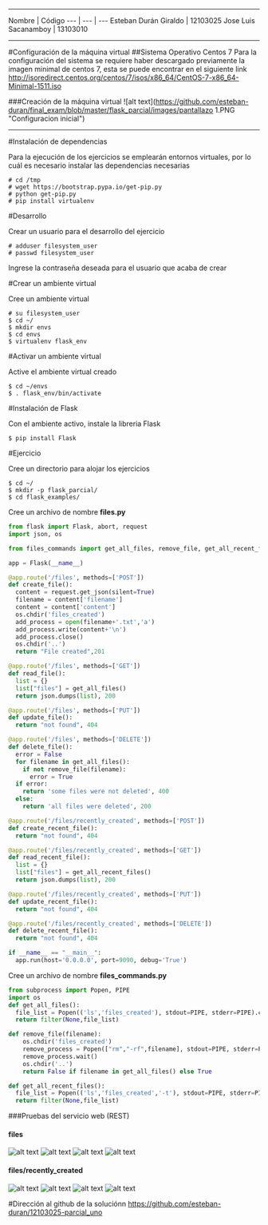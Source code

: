 ****
Nombre | Código
--- | --- | ---
Esteban Durán Giraldo | 12103025 
Jose Luis Sacanamboy | 13103010
****
#Configuración de la máquina virtual
##Sistema Operativo Centos 7
Para la configuración del sistema se requiere haber descargado previamente la imagen minimal de centos 7, esta se puede encontrar en el siguiente link http://isoredirect.centos.org/centos/7/isos/x86_64/CentOS-7-x86_64-Minimal-1511.iso

###Creación de la máquina virtual
![alt text](https://github.com/esteban-duran/final_exam/blob/master/flask_parcial/images/pantallazo 1.PNG "Configuracion inicial")

****
#Instalación de dependencias

Para la ejecución de los ejercicios se emplearán entornos virtuales, por lo cuál es necesario instalar las dependencias necesarias

```
# cd /tmp
# wget https://bootstrap.pypa.io/get-pip.py
# python get-pip.py
# pip install virtualenv
```

#Desarrollo

Crear un usuario para el desarrollo del ejercicio
```
# adduser filesystem_user
# passwd filesystem_user
```
Ingrese la contraseña deseada para el usuario que acaba de crear

#Crear un ambiente virtual

Cree un ambiente virtual
```
# su filesystem_user
$ cd ~/
$ mkdir envs
$ cd envs
$ virtualenv flask_env
```
#Activar un ambiente virtual

Active el ambiente virtual creado
```
$ cd ~/envs
$ . flask_env/bin/activate
```

#Instalación de Flask

Con el ambiente activo, instale la libreria Flask
```
$ pip install Flask
```
#Ejercicio

Cree un directorio para alojar los ejercicios
```
$ cd ~/
$ mkdir -p flask_parcial/
$ cd flask_examples/
```
Cree un archivo de nombre **files.py**
```python
from flask import Flask, abort, request
import json, os

from files_commands import get_all_files, remove_file, get_all_recent_files

app = Flask(__name__)

@app.route('/files', methods=['POST'])
def create_file():
  content = request.get_json(silent=True)
  filename = content['filename']
  content = content['content']
  os.chdir('files_created')
  add_process = open(filename+'.txt','a')
  add_process.write(content+'\n')
  add_process.close()
  os.chdir('..')
  return "File created",201

@app.route('/files', methods=['GET'])
def read_file():
  list = {}
  list["files"] = get_all_files()
  return json.dumps(list), 200

@app.route('/files', methods=['PUT'])
def update_file():
  return "not found", 404

@app.route('/files', methods=['DELETE'])
def delete_file():
  error = False
  for filename in get_all_files():
    if not remove_file(filename):
      error = True
  if error:
    return 'some files were not deleted', 400
  else:
    return 'all files were deleted', 200

@app.route('/files/recently_created', methods=['POST'])
def create_recent_file():
  return "not found", 404

@app.route('/files/recently_created', methods=['GET'])
def read_recent_file():
  list = {}
  list["files"] = get_all_recent_files()
  return json.dumps(list), 200

@app.route('/files/recently_created', methods=['PUT'])
def update_recent_file():
  return "not found", 404

@app.route('/files/recently_created', methods=['DELETE'])
def delete_recent_file():
  return "not found", 404

if __name__ == "__main__":
  app.run(host='0.0.0.0', port=9090, debug='True')
```
Cree un archivo de nombre **files_commands.py**
```python
from subprocess import Popen, PIPE
import os
def get_all_files():
  file_list = Popen(('ls','files_created'), stdout=PIPE, stderr=PIPE).communicate()[0].split('\n')
  return filter(None,file_list)

def remove_file(filename):
    os.chdir('files_created')
    remove_process = Popen(["rm","-rf",filename], stdout=PIPE, stderr=PIPE)
    remove_process.wait()
    os.chdir('..')
    return False if filename in get_all_files() else True

def get_all_recent_files():
  file_list = Popen(('ls','files_created','-t'), stdout=PIPE, stderr=PIPE).communicate()[0].split('\n')
  return filter(None,file_list)
```

###Pruebas del servicio web (REST)
#### files
![alt text](https://github.com/esteban-duran/12103025-parcial_uno/blob/master/flask_parcial/images/files_GET.PNG "GET")
![alt text](https://github.com/esteban-duran/12103025-parcial_uno/blob/master/flask_parcial/images/files_POST.PNG "POST")
![alt text](https://github.com/esteban-duran/12103025-parcial_uno/blob/master/flask_parcial/images/files_PUT.PNG "PUT")
![alt text](https://github.com/esteban-duran/12103025-parcial_uno/blob/master/flask_parcial/images/files_DELETE.PNG "DELETE")

#### files/recently_created
![alt text](https://github.com/esteban-duran/12103025-parcial_uno/blob/master/flask_parcial/images/rc_GET.PNG "GET")
![alt text](https://github.com/esteban-duran/12103025-parcial_uno/blob/master/flask_parcial/images/rc_POST.PNG "POST")
![alt text](https://github.com/esteban-duran/12103025-parcial_uno/blob/master/flask_parcial/images/rc_PUT.PNG "PUT")
![alt text](https://github.com/esteban-duran/12103025-parcial_uno/blob/master/flask_parcial/images/rc_DELETE.PNG "DELETE")


#Dirección al github de la soluciónn
https://github.com/esteban-duran/12103025-parcial_uno
